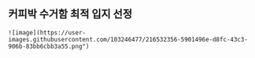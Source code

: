 ## 커피박 수거함 최적 입지 선정
```
![image](https://user-images.githubusercontent.com/103246477/216532356-5901496e-d8fc-43c3-906b-83bb6cbb3a55.png")

